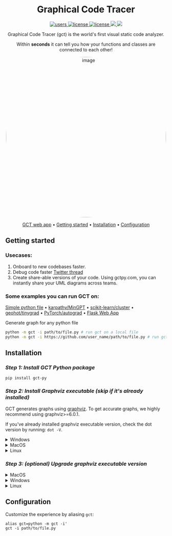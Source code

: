 

<div align="center">

# Graphical Code Tracer
<p align="center">
  <a href="https://pepy.tech/project/gct-py">
    <img src="https://static.pepy.tech/badge/gct-py" alt="users">
  </a>
  <a href="https://github.com/QasimWani/gct/blob/main/LICENSE">
    <img src="https://img.shields.io/badge/License-GNU%20GPL-green.svg" alt="license"/>
  </a>
  <a href="https://pypi.org/project/gct-py">
    <img src="https://img.shields.io/pypi/v/gct-py?color=blue" alt="license"/>
  </a>
  <a href="https://github.com/QasimWani/gct/graphs/contributors" alt="Contributors">
    <img src="https://img.shields.io/github/contributors/QasimWani/gct" />
  </a>
  <a target="_blank" href="https://twitter.com/intent/tweet?text=GCT is a code visualization tool that generates a graphical representation of any python program! Try it out: https://gctpy.com" class="item">
          <img src="https://img.shields.io/twitter/url?label=Tweet&amp;style=social&amp;url=https://gctpy.com">
        </a>
</p>

Graphical Code Tracer (gct) is the world's first visual static code analyzer.

Within **seconds** it can tell you how your functions and classes are connected to each other!

<a href="https://gctpy.com/graph/d7b78eade68aea0db04cc4b0e170e3bb50ab1fdd5dfead522dfa596babf534cf">
<img width="500" style="border-radius: 50%;" alt="image" src="https://user-images.githubusercontent.com/43754306/210659872-98e5b8c7-9425-4479-a473-1cce6ccfbd00.png">
</a>

  
[GCT web app](https://gctpy.com) •
[Getting started](#getting-started) •
[Installation](#installation) •
[Configuration](#configuration)

</div>

## Getting started


### Usecases:
1. Onboard to new codebases faster.
2. Debug code faster [Twitter thread](https://twitter.com/qasim31wani/status/1609677492347981825)
3. Create share-able versions of your code. Using gctpy.com, you can instantly share your UML diagrams across teams.


### Some examples you can run GCT on:

[Simple python file](https://gctpy.com/graph/5888f26bdbc0661b7a060552f518e1d129b83b6a303c317ee7aa72524cdbd3c8) •
[karpathy/MinGPT](https://gctpy.com/graph/633f83124187744cc37e50c156c4057408a1832422217f84b8837a2aa21a4489) •
[scikit-learn/cluster](https://gctpy.com/graph/e42dc4424c1ce403d9e474881ce8ed820d09fe08a5432aa61c232c3d6206c546) •
[geohot/tinygrad](https://gctpy.com/graph/a73b37913d69cfbdce7f7334d77410df709b9ecfe744fd1cbbe5667dfc785276) •
[PyTorch/autograd](https://gctpy.com/graph/667d9a1b24d6a00cfc2eb50eb28cb6f0d1d949c2c91eaf83b767771b40499c63) •
[Flask Web App](https://gctpy.com/graph/8ffedfe38ee614410f3919cd5f576f4afb07a29717fbcfb5fefa8d5d772c11e7)


Generate graph for any python file
```sh
python -m gct -i path/to/file.py # run gct on a local file
python -m gct -i https://github.com/user_name/path/to/file.py # run gct on a file hosted on a web server
```


## Installation

### *Step 1: Install GCT Python package*

```
pip install gct-py
```


### *Step 2: Install Graphviz executable (skip if it's already installed)*

GCT generates graphs using [graphviz](https://graphviz.org). To get accurate graphs, we highly
recommend using graphviz>=6.0.1.

If you've already installed graphviz executable version, check the dot version by running: `dot -V`.

<details>
  <summary>Windows</summary>

  Install graphviz by downloading executable (version >=6.0.1) from [graphviz](https://graphviz.org/download/#windows) website.
  
</details>

<details>
  <summary>MacOS</summary>

  (Optional) more details: [graphviz](https://graphviz.org/download/#mac).
  
```
  brew install graphviz
```
  
</details>

<details>
  <summary>Linux</summary>

  (optional) more details: [graphviz](https://graphviz.org/download/#linux).
  
Install graphviz by downloading version >=6.0.1 from [graphviz](https://graphviz.org/download/#linux) website.
Unfortunately, graphviz is only updated to 2.4 on Linux systems. We've seen inconsistencies from the GCT outputs when
using this version, particularly in clustering python classes together. You can still run it, however, for more accurate
information, try out the easy-to-use web app: [gctpy.com](https://gctpy.com).
  
```
  sudo apt install graphviz
```
  
</details>


### *Step 3: (optional) Upgrade graphviz executable version*


<details>
  <summary>MacOS</summary>
  
  Find dot path:
  ```
  where dot
  ```
  Remove dot executable:
  ```
  sudo rm -rf "path/to/dot/executable"
  ```
  Uninstall graphviz package:
  ```
  brew uninstall graphviz
  ```
  Install graphviz package:
  ```
  brew install graphviz
  ```
  
</details>

<details>
  <summary>Windows</summary>
  
  Find dot path:
  ```
  where dot
  ```
  Remove dot executable:
  ```
  del "/path/to/dot/executable"
  ```
  Uninstall graphviz package:
  ```
  sudo rm -rf /Applications/graphviz.app
  ```
  
  Install graphviz package using [instructions](#step-2-install-graphviz-executable-skip-if-its-already-installed) shared above.
</details>

<details>
  <summary>Linux</summary>
  
  Find dot path:
  ```
  which dot
  ```
  Remove dot executable:
  ```
  sudo rm -rf "path/to/dot/executable"
  ```
  Uninstall graphviz package:
  ```
  sudo apt-get remove graphviz
  ```
  Install graphviz package:
  ```
  sudo apt install graphviz
  ```
  
</details>
  
  
## Configuration

Customize the experience by aliasing `gct`:
```
alias gct=python -m gct -i'
gct -i path/to/file.py
```


  

